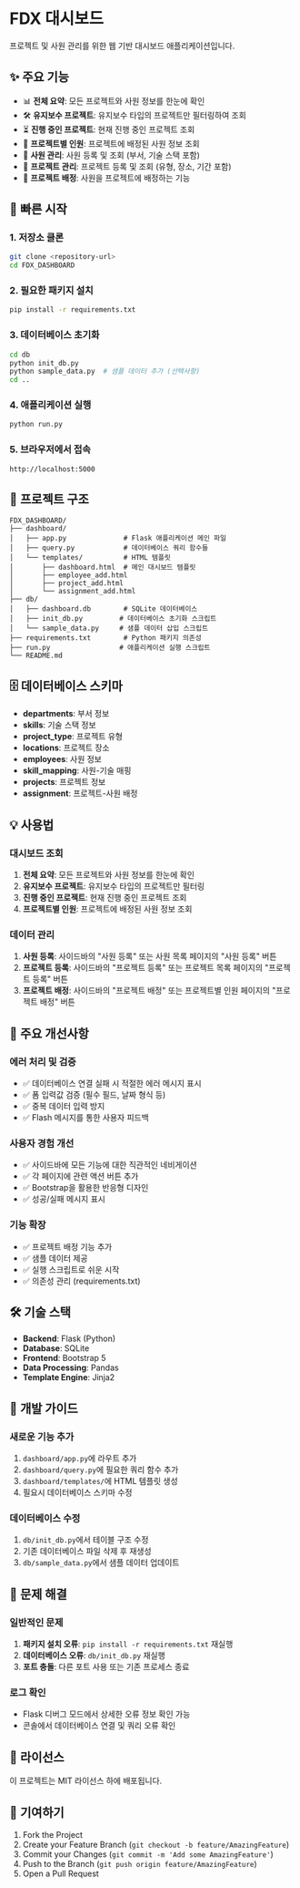 # FDX 대시보드

프로젝트 및 사원 관리를 위한 웹 기반 대시보드 애플리케이션입니다.

## ✨ 주요 기능

- 📊 **전체 요약**: 모든 프로젝트와 사원 정보를 한눈에 확인
- 🛠 **유지보수 프로젝트**: 유지보수 타입의 프로젝트만 필터링하여 조회
- ⏳ **진행 중인 프로젝트**: 현재 진행 중인 프로젝트 조회
- 👥 **프로젝트별 인원**: 프로젝트에 배정된 사원 정보 조회
- 👤 **사원 관리**: 사원 등록 및 조회 (부서, 기술 스택 포함)
- 📁 **프로젝트 관리**: 프로젝트 등록 및 조회 (유형, 장소, 기간 포함)
- 🔗 **프로젝트 배정**: 사원을 프로젝트에 배정하는 기능

## 🚀 빠른 시작

### 1. 저장소 클론
```bash
git clone <repository-url>
cd FDX_DASHBOARD
```

### 2. 필요한 패키지 설치
```bash
pip install -r requirements.txt
```

### 3. 데이터베이스 초기화
```bash
cd db
python init_db.py
python sample_data.py  # 샘플 데이터 추가 (선택사항)
cd ..
```

### 4. 애플리케이션 실행
```bash
python run.py
```

### 5. 브라우저에서 접속
```
http://localhost:5000
```

## 📁 프로젝트 구조

```
FDX_DASHBOARD/
├── dashboard/
│   ├── app.py              # Flask 애플리케이션 메인 파일
│   ├── query.py            # 데이터베이스 쿼리 함수들
│   └── templates/          # HTML 템플릿
│       ├── dashboard.html  # 메인 대시보드 템플릿
│       ├── employee_add.html
│       ├── project_add.html
│       └── assignment_add.html
├── db/
│   ├── dashboard.db        # SQLite 데이터베이스
│   ├── init_db.py         # 데이터베이스 초기화 스크립트
│   └── sample_data.py     # 샘플 데이터 삽입 스크립트
├── requirements.txt        # Python 패키지 의존성
├── run.py                 # 애플리케이션 실행 스크립트
└── README.md
```

## 🗄️ 데이터베이스 스키마

- **departments**: 부서 정보
- **skills**: 기술 스택 정보
- **project_type**: 프로젝트 유형
- **locations**: 프로젝트 장소
- **employees**: 사원 정보
- **skill_mapping**: 사원-기술 매핑
- **projects**: 프로젝트 정보
- **assignment**: 프로젝트-사원 배정

## 💡 사용법

### 대시보드 조회
1. **전체 요약**: 모든 프로젝트와 사원 정보를 한눈에 확인
2. **유지보수 프로젝트**: 유지보수 타입의 프로젝트만 필터링
3. **진행 중인 프로젝트**: 현재 진행 중인 프로젝트 조회
4. **프로젝트별 인원**: 프로젝트에 배정된 사원 정보 조회

### 데이터 관리
1. **사원 등록**: 사이드바의 "사원 등록" 또는 사원 목록 페이지의 "사원 등록" 버튼
2. **프로젝트 등록**: 사이드바의 "프로젝트 등록" 또는 프로젝트 목록 페이지의 "프로젝트 등록" 버튼
3. **프로젝트 배정**: 사이드바의 "프로젝트 배정" 또는 프로젝트별 인원 페이지의 "프로젝트 배정" 버튼

## 🔧 주요 개선사항

### 에러 처리 및 검증
- ✅ 데이터베이스 연결 실패 시 적절한 에러 메시지 표시
- ✅ 폼 입력값 검증 (필수 필드, 날짜 형식 등)
- ✅ 중복 데이터 입력 방지
- ✅ Flash 메시지를 통한 사용자 피드백

### 사용자 경험 개선
- ✅ 사이드바에 모든 기능에 대한 직관적인 네비게이션
- ✅ 각 페이지에 관련 액션 버튼 추가
- ✅ Bootstrap을 활용한 반응형 디자인
- ✅ 성공/실패 메시지 표시

### 기능 확장
- ✅ 프로젝트 배정 기능 추가
- ✅ 샘플 데이터 제공
- ✅ 실행 스크립트로 쉬운 시작
- ✅ 의존성 관리 (requirements.txt)

## 🛠️ 기술 스택

- **Backend**: Flask (Python)
- **Database**: SQLite
- **Frontend**: Bootstrap 5
- **Data Processing**: Pandas
- **Template Engine**: Jinja2

## 📝 개발 가이드

### 새로운 기능 추가
1. `dashboard/app.py`에 라우트 추가
2. `dashboard/query.py`에 필요한 쿼리 함수 추가
3. `dashboard/templates/`에 HTML 템플릿 생성
4. 필요시 데이터베이스 스키마 수정

### 데이터베이스 수정
1. `db/init_db.py`에서 테이블 구조 수정
2. 기존 데이터베이스 파일 삭제 후 재생성
3. `db/sample_data.py`에서 샘플 데이터 업데이트

## 🐛 문제 해결

### 일반적인 문제
1. **패키지 설치 오류**: `pip install -r requirements.txt` 재실행
2. **데이터베이스 오류**: `db/init_db.py` 재실행
3. **포트 충돌**: 다른 포트 사용 또는 기존 프로세스 종료

### 로그 확인
- Flask 디버그 모드에서 상세한 오류 정보 확인 가능
- 콘솔에서 데이터베이스 연결 및 쿼리 오류 확인

## 📄 라이선스

이 프로젝트는 MIT 라이선스 하에 배포됩니다.

## 🤝 기여하기

1. Fork the Project
2. Create your Feature Branch (`git checkout -b feature/AmazingFeature`)
3. Commit your Changes (`git commit -m 'Add some AmazingFeature'`)
4. Push to the Branch (`git push origin feature/AmazingFeature`)
5. Open a Pull Request
